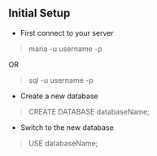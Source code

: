 ## Initial Setup
- First connect to your server
> maria -u username -p

OR

> sql -u username -p

- Create a new database
> CREATE DATABASE databaseName;

- Switch to the new database
> USE databaseName;



